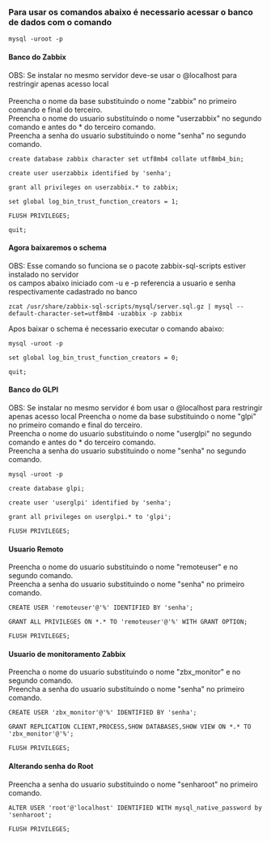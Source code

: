 ### Para usar os comandos abaixo é necessario acessar o banco de dados com o comando 
```
mysql -uroot -p
```
#### Banco do Zabbix
OBS: Se instalar no mesmo servidor deve-se usar o @localhost para restringir apenas acesso local
<br><br>Preencha o nome da base substituindo o nome "zabbix" no primeiro comando e final do terceiro.
<br>Preencha o nome do usuario substituindo o nome "userzabbix" no segundo comando e antes do * do terceiro comando.
<br>Preencha a senha do usuario substituindo o nome "senha" no segundo comando.
```
create database zabbix character set utf8mb4 collate utf8mb4_bin;
```
```
create user userzabbix identified by 'senha';
```
```
grant all privileges on userzabbix.* to zabbix;
```
```
set global log_bin_trust_function_creators = 1;
```
```
FLUSH PRIVILEGES;
```
```
quit;
```
#### Agora baixaremos o schema 
OBS: Esse comando so funciona se o pacote zabbix-sql-scripts estiver instalado no servidor
<br> os campos abaixo iniciado com -u e -p referencia a usuario e senha respectivamente cadastrado no banco
```
zcat /usr/share/zabbix-sql-scripts/mysql/server.sql.gz | mysql --default-character-set=utf8mb4 -uzabbix -p zabbix
```
Apos baixar o schema é necessario executar o comando abaixo:
```
mysql -uroot -p
```
```
set global log_bin_trust_function_creators = 0;
```
```
quit;
```
#### Banco do GLPI
OBS: Se instalar no mesmo servidor é bom usar o @localhost para restringir apenas acesso local
Preencha o nome da base substituindo o nome "glpi" no primeiro comando e final do terceiro.
<br>Preencha o nome do usuario substituindo o nome "userglpi" no segundo comando e antes do * do terceiro comando.
<br>Preencha a senha do usuario substituindo o nome "senha" no segundo comando.
```
mysql -uroot -p
```
```
create database glpi;
```
```
create user 'userglpi' identified by 'senha';
```
```
grant all privileges on userglpi.* to 'glpi';
```
```
FLUSH PRIVILEGES;
```
#### Usuario Remoto
Preencha o nome do usuario substituindo o nome "remoteuser" e no segundo comando.
<br>Preencha a senha do usuario substituindo o nome "senha" no primeiro comando.
```
CREATE USER 'remoteuser'@'%' IDENTIFIED BY 'senha';
```
```
GRANT ALL PRIVILEGES ON *.* TO 'remoteuser'@'%' WITH GRANT OPTION;
```
```
FLUSH PRIVILEGES;
```
#### Usuario de monitoramento Zabbix
Preencha o nome do usuario substituindo o nome "zbx_monitor" e no segundo comando.
<br>Preencha a senha do usuario substituindo o nome "senha" no primeiro comando.
```
CREATE USER 'zbx_monitor'@'%' IDENTIFIED BY 'senha';
```
```
GRANT REPLICATION CLIENT,PROCESS,SHOW DATABASES,SHOW VIEW ON *.* TO 'zbx_monitor'@'%';
```
```
FLUSH PRIVILEGES;
```
#### Alterando senha do Root
Preencha a senha do usuario substituindo o nome "senharoot" no primeiro comando.
```
ALTER USER 'root'@'localhost' IDENTIFIED WITH mysql_native_password by 'senharoot';
```
```
FLUSH PRIVILEGES;
```
